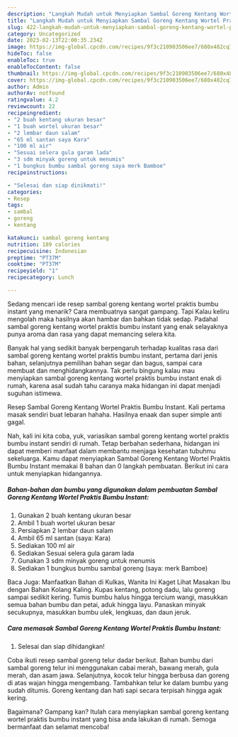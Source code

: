 ```yaml
---
description: "Langkah Mudah untuk Menyiapkan Sambal Goreng Kentang Wortel Praktis Bumbu Instant{ yang Enak,  Menu Buat lebaran"
title: "Langkah Mudah untuk Menyiapkan Sambal Goreng Kentang Wortel Praktis Bumbu Instant{ yang Enak,  Menu Buat lebaran"
slug: 422-langkah-mudah-untuk-menyiapkan-sambal-goreng-kentang-wortel-praktis-bumbu-instant-yang-enak-menu-buat-lebaran
category: Uncategorized
date: 2023-02-13T22:00:35.234Z
image: https://img-global.cpcdn.com/recipes/9f3c210903506ee7/680x482cq70/sambal-goreng-kentang-wortel-praktis-bumbu-instant-foto-resep-utama.jpg
hideToc: false
enableToc: true
enableTocContent: false
thumbnail: https://img-global.cpcdn.com/recipes/9f3c210903506ee7/680x482cq70/sambal-goreng-kentang-wortel-praktis-bumbu-instant-foto-resep-utama.jpg
cover: https://img-global.cpcdn.com/recipes/9f3c210903506ee7/680x482cq70/sambal-goreng-kentang-wortel-praktis-bumbu-instant-foto-resep-utama.jpg
author: Admin
authorAv: notfound
ratingvalue: 4.2
reviewcount: 22
recipeingredient:
- "2 buah kentang ukuran besar"
- "1 buah wortel ukuran besar"
- "2 lembar daun salam"
- "65 ml santan saya Kara"
- "100 ml air"
- "Sesuai selera gula garam lada"
- "3 sdm minyak goreng untuk menumis"
- "1 bungkus bumbu sambal goreng saya merk Bamboe"
recipeinstructions:

- "Selesai dan siap dinikmati!"
categories:
- Resep
tags:
- sambal
- goreng
- kentang

katakunci: sambal goreng kentang 
nutrition: 189 calories
recipecuisine: Indonesian
preptime: "PT37M"
cooktime: "PT37M"
recipeyield: "1"
recipecategory: Lunch

---
```



Sedang mencari ide resep sambal goreng kentang wortel praktis bumbu instant yang menarik? Cara membuatnya sangat gampang. Tapi Kalau keliru mengolah maka hasilnya akan hambar dan bahkan tidak sedap. Padahal sambal goreng kentang wortel praktis bumbu instant yang enak selayaknya punya aroma dan rasa yang dapat memancing selera kita.


Banyak hal yang sedikit banyak berpengaruh terhadap kualitas rasa dari sambal goreng kentang wortel praktis bumbu instant, pertama dari jenis bahan, selanjutnya pemilihan bahan segar dan bagus, sampai cara membuat dan menghidangkannya. Tak perlu bingung kalau mau menyiapkan sambal goreng kentang wortel praktis bumbu instant enak di rumah, karena asal sudah tahu caranya maka hidangan ini dapat menjadi suguhan istimewa.

Resep Sambal Goreng Kentang Wortel Praktis Bumbu Instant. Kali pertama masak sendiri buat lebaran hahaha. Hasilnya enaak dan super simple anti gagal.


Nah, kali ini kita coba, yuk, variasikan sambal goreng kentang wortel praktis bumbu instant sendiri di rumah. Tetap berbahan sederhana, hidangan ini dapat memberi manfaat dalam membantu menjaga kesehatan tubuhmu sekeluarga. Kamu dapat menyiapkan Sambal Goreng Kentang Wortel Praktis Bumbu Instant memakai 8 bahan dan 0 langkah pembuatan. Berikut ini cara untuk menyiapkan hidangannya.

<!--inarticleads1-->

##### Bahan-bahan dan bumbu yang digunakan dalam pembuatan Sambal Goreng Kentang Wortel Praktis Bumbu Instant:

1. Gunakan 2 buah kentang ukuran besar
1. Ambil 1 buah wortel ukuran besar
1. Persiapkan 2 lembar daun salam
1. Ambil 65 ml santan (saya: Kara)
1. Sediakan 100 ml air
1. Sediakan Sesuai selera gula garam lada
1. Gunakan 3 sdm minyak goreng untuk menumis
1. Sediakan 1 bungkus bumbu sambal goreng (saya: merk Bamboe)


Baca Juga: Manfaatkan Bahan di Kulkas, Wanita Ini Kaget Lihat Masakan Ibu dengan Bahan Kolang Kaling. Kupas kentang, potong dadu, lalu goreng sampai sedikit kering. Tumis bumbu halus hingga tercium wangi, masukkan semua bahan bumbu dan petai, aduk hingga layu. Panaskan minyak secukupnya, masukkan bumbu ulek, lengkuas, dan daun jeruk. 

<!--inarticleads2-->

##### Cara memasak Sambal Goreng Kentang Wortel Praktis Bumbu Instant:


1. Selesai dan siap dihidangkan!

Coba ikuti resep sambal goreng telur dadar berikut. Bahan bumbu dari sambal goreng telur ini menggunakan cabai merah, bawang merah, gula merah, dan asam jawa. Selanjutnya, kocok telur hingga berbusa dan goreng di atas wajan hingga mengembang. Tambahkan telur ke dalam bumbu yang sudah ditumis. Goreng kentang dan hati sapi secara terpisah hingga agak kering. 

Bagaimana? Gampang kan? Itulah cara menyiapkan sambal goreng kentang wortel praktis bumbu instant yang bisa anda lakukan di rumah. Semoga bermanfaat dan selamat mencoba!
